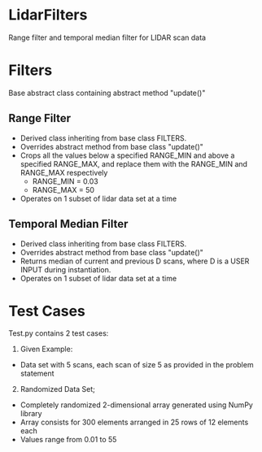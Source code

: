 # LidarFilters
Range filter and temporal median filter for LIDAR scan data


# Filters
Base abstract class containing abstract method "update()"


## Range Filter
- Derived class inheriting from base class FILTERS.
- Overrides abstract method from base class "update()"
- Crops all the values below a specified RANGE_MIN and above a specified RANGE_MAX, and replace them with the RANGE_MIN and RANGE_MAX respectively
  - RANGE_MIN = 0.03
  - RANGE_MAX = 50
- Operates on 1 subset of lidar data set at a time


## Temporal Median Filter
- Derived class inheriting from base class FILTERS.
- Overrides abstract method from base class "update()"
- Returns median of current and previous D scans, where D is a USER INPUT during instantiation. 
- Operates on 1 subset of lidar data set at a time


# Test Cases
Test.py contains 2 test cases:
1. Given Example:
  - Data set with 5 scans, each scan of size 5 as provided in the problem statement

2. Randomized Data Set;
  - Completely randomized 2-dimensional array generated using NumPy library
  - Array consists for 300 elements arranged in 25 rows of 12 elements each
  - Values range from 0.01 to 55
